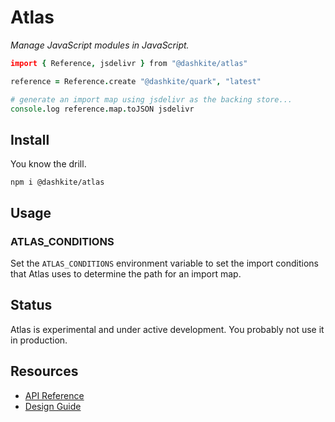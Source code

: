 # Atlas

*Manage JavaScript modules in JavaScript.*

```coffeescript
import { Reference, jsdelivr } from "@dashkite/atlas"

reference = Reference.create "@dashkite/quark", "latest"

# generate an import map using jsdelivr as the backing store...
console.log reference.map.toJSON jsdelivr
```

## Install

You know the drill.

```
npm i @dashkite/atlas
```

## Usage

### ATLAS_CONDITIONS

Set the `ATLAS_CONDITIONS` environment variable to set the import conditions that Atlas uses to determine the path for an import map.

## Status

Atlas is experimental and under active development. You probably not use it in production.

## Resources

- [API Reference](./docs/api-reference.md)
- [Design Guide](./docs/design-guide.md)

